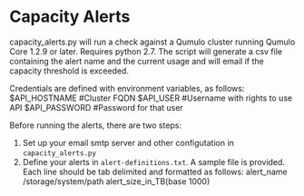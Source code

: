 # Capacity Alerts

capacity_alerts.py will run a check against a Qumulo cluster running Qumulo Core 1.2.9 or later. Requires python 2.7. 
The script will generate a csv file containing the alert name and the current usage and will email if the capacity threshold is exceeded.

Credentials are defined with environment variables, as follows: 
$API_HOSTNAME   #Cluster FQDN
$API_USER       #Username with rights to use API
$API_PASSWORD   #Password for that user

Before running the alerts, there are two steps:

1. Set up your email smtp server and other configutation in <code>capacity_alerts.py</code>
2. Define your alerts in <code>alert-definitions.txt</code>. A sample file is provided. Each line should be tab delimited and formatted as follows: 
alert_name  /storage/system/path    alert_size_in_TB(base 1000)
